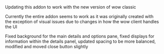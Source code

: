 Updating this addon to work with the new version of wow classic

Currently the entire addon seems to work as it was originally created with the exception of visual issues due to changes in how the wow client handles the UI

Fixed background for the main details and options pane, fixed displays for information within the details panel, updated spacing to be more balanced, modified and moved close button slightly
